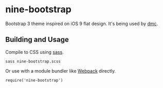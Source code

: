 nine-bootstrap
==============

Bootstrap 3 theme inspired on iOS 9 flat design.
It's being used by [dmc](https://github.com/opendmc/dmc).

## Building and Usage

Compile to CSS using [sass](http://sass-lang.com/documentation/).

```
sass nine-bootstrap.scss
```

Or use with a module bundler like [Webpack](http://webpack.github.io) directly.

```
require('nine-bootstrap')
```
